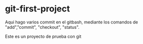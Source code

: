 # git-first-project
Aqui hago varios commit en el gitbash, mediante los comandos de "add","commit", "checkout", "status".

Este es un proyecto de prueba con git

